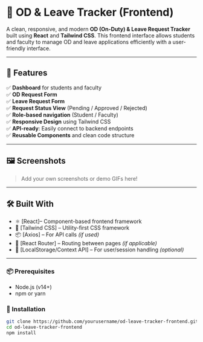 # 🧾 OD & Leave Tracker (Frontend)

A clean, responsive, and modern **OD (On-Duty) & Leave Request Tracker** built using **React** and **Tailwind CSS**. This frontend interface allows students and faculty to manage OD and leave applications efficiently with a user-friendly interface.

---

## 🎯 Features

✅ **Dashboard** for students and faculty  
✅ **OD Request Form**  
✅ **Leave Request Form**  
✅ **Request Status View** (Pending / Approved / Rejected)  
✅ **Role-based navigation** (Student / Faculty)  
✅ **Responsive Design** using Tailwind CSS  
✅ **API-ready**: Easily connect to backend endpoints  
✅ **Reusable Components** and clean code structure

---

## 🖼️ Screenshots

> Add your own screenshots or demo GIFs here!

---

## 🛠️ Built With

- ⚛️ [React]– Component-based frontend framework  
- 🎨 [Tailwind CSS] – Utility-first CSS framework  
- 📦 [Axios] – For API calls *(if used)*  
- 🧰 [React Router] – Routing between pages *(if applicable)*  
- 💾 [LocalStorage/Context API] – For user/session handling *(optional)*

---

### 📦 Prerequisites

- Node.js (v14+)
- npm or yarn

### 🔧 Installation

```bash
git clone https://github.com/yourusername/od-leave-tracker-frontend.git
cd od-leave-tracker-frontend
npm install


